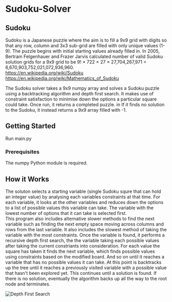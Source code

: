 # Sudoku-Solver

## Sudoku
Sudoku is a Japanese puzzle where the aim is to fill a 9x9 grid with digits so that any row, column and 3x3 sub-grid are filled with only unique values (1-9). The puzzle begins with initial starting values already filled in. In 2005, Bertram Felgenhauer and Frazer Jarvis calculated number of valid Sudoku solution grids for a 9x9 grid to be 9! × 722 × 27 × 27,704,267,971 = 6,670,903,752,021,072,936,960.    
https://en.wikipedia.org/wiki/Sudoku    
https://en.wikipedia.org/wiki/Mathematics_of_Sudoku

The Sudoku solver takes a 9x9 numpy array and solves a Sudoku puzzle using a backtracking algorithm and depth first search. It makes use of constraint satisfaction to minimise down the options a particular square could take. Once run, it returns a completed puzzle. in If it finds no solution to the Sudoku, it instead returns a 9x9 array filled with -1.

## Getting Started
Run main.py

### Prerequisites
The numpy Python module is required.

## How it Works
The soluton selects a starting variable (single Sudoku squre that can hold an integer value) by analysing each variables constraints at that time. For each variable, it looks at the other variables and reduces down the options to a list of possible values this variable can take. The variable with the lowest number of options that it can take is selected first.    
This program also includes alternative slower methods to find the next variable such as finding the next empty space moving across columns and rows from the last variable. It also includes the slowest method of taking the variable with the most constraints.
Once the variable is found, it performs a recursive depth first search, the the variable taking each possible values after taking the current constriants into consideration. For each value the square has taken it finds the next variable, which finds possible values using constraints based on the modified board. And so on until it reaches a variable that has no possible values it can take. At this point is backtracks up the tree until it reaches a previously visited variable with a possible value that hasn't been explored yet. This continues until a solution is found. If there is no solution, eventually the algorithm backs up all the way to the root node and terminates.

![Depth First Search](https://user-images.githubusercontent.com/41476809/90986912-73395a80-e57e-11ea-94e7-7d6e9ad366e5.jpg)

